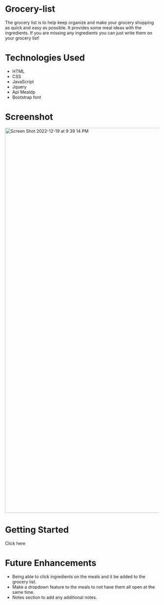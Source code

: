 # Grocery-list
The grocery list is to help keep organize and make your grocery shopping as quick and easy as possible. It provides some meal ideas with the ingredients. If you are missing any ingredients you can just write them on your grocery list!

# Technologies Used
- HTML
- CSS
- JavaScript
- Jquery
- Api Mealdp 
- Bootstrap font 


# Screenshot
<img width="1262" alt="Screen Shot 2022-12-19 at 9 39 14 PM" src="https://user-images.githubusercontent.com/97905547/208569172-f4af332d-9cf7-4556-be6e-aafea398af71.png">

# Getting Started

Click here




# Future Enhancements

- Being able to click ingredients on the meals and it be added to the grocery list.
- Make a dropdown feature to the meals to not have them all open at the same time.
- Notes section to add any additional notes.
